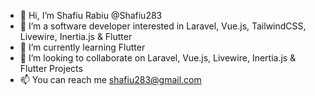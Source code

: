 - 👋 Hi, I’m Shafiu Rabiu @Shafiu283
- 👀 I’m a software developer interested in Laravel, Vue.js, TailwindCSS, Livewire, Inertia.js & Flutter
- 🌱 I’m currently learning Flutter
- 💞️ I’m looking to collaborate on Laravel, Vue.js, Livewire, Inertia.js & Flutter Projects
- 📫 You can reach me shafiu283@gmail.com

<!---
Shafiu283/Shafiu283 is a ✨ special ✨ repository because its `README.md` (this file) appears on your GitHub profile.
You can click the Preview link to take a look at your changes.
--->
